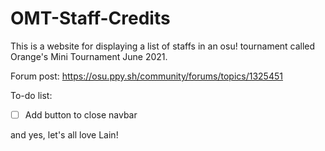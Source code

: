 # OMT-Staff-Credits

This is a website for displaying a list of staffs in an osu! tournament called Orange's Mini Tournament June 2021.

Forum post: https://osu.ppy.sh/community/forums/topics/1325451

To-do list:
- [ ] Add button to close navbar

and yes, let's all love Lain!
